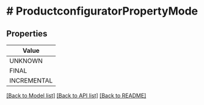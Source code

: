 # # ProductconfiguratorPropertyMode


## Properties



| Value |
------------ |
UNKNOWN|&quot;PROPERTY_MODE_UNKNOWN&quot;
FINAL|&quot;PROPERTY_MODE_FINAL&quot;
INCREMENTAL|&quot;PROPERTY_MODE_INCREMENTAL&quot;

[[Back to Model list]](../../README.md#models) [[Back to API list]](../../README.md#endpoints) [[Back to README]](../../README.md)